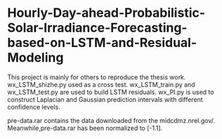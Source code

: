# Hourly-Day-ahead-Probabilistic-Solar-Irradiance-Forecasting-based-on-LSTM-and-Residual-Modeling
This project is mainly for others to reproduce the thesis work.
wx_LSTM_shizhe.py used as a cross test.
wx_LSTM_train.py and wx_LSTM_test.py are used to build LSTM residuals.
wx_PI.py is used to construct Laplacian and Gaussian prediction intervals with different confidence levels.

pre-data.rar contains the data downloaded from the midcdmz.nrel.gov/. Meanwhile,pre-data.rar has been normalized to [-1.1].
